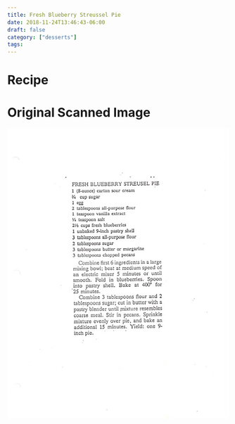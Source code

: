 ```yaml
---
title: Fresh Blueberry Streussel Pie
date: 2018-11-24T13:46:43-06:00
draft: false
category: ["desserts"]
tags:
---
```


# Recipe

# Original Scanned Image

![](/desserts/fresh-blueberry-streussel-pie.png)